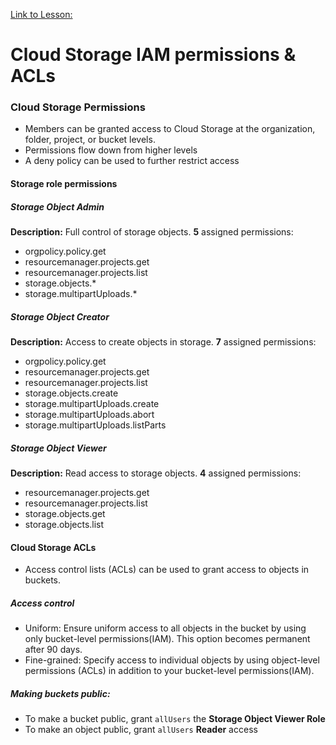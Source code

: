 [Link to Lesson:](https://www.cloudskillsboost.google/paths/15/course_templates/87/video/450291) <!--Increment the end number by 1 for the duration of each numbered section!-->

# Cloud Storage IAM permissions & ACLs

### Cloud Storage Permissions
- Members can be granted access to Cloud Storage at the organization, folder, project, or bucket levels.
- Permissions flow down from higher levels
- A deny policy can be used to further restrict access

#### Storage role permissions
##### Storage Object Admin
**Description:** Full control of storage objects.
**5** assigned permissions:
- orgpolicy.policy.get
- resourcemanager.projects.get
- resourcemanager.projects.list
- storage.objects.*
- storage.multipartUploads.*

##### Storage Object Creator
**Description:** Access to create objects in storage.
**7** assigned permissions:
- orgpolicy.policy.get
- resourcemanager.projects.get
- resourcemanager.projects.list
- storage.objects.create
- storage.multipartUploads.create
- storage.multipartUploads.abort
- storage.multipartUploads.listParts

##### Storage Object Viewer
**Description:** Read access to storage objects.
**4** assigned permissions:
- resourcemanager.projects.get
- resourcemanager.projects.list
- storage.objects.get
- storage.objects.list

#### Cloud Storage ACLs
- Access control lists (ACLs) can be used to grant access to objects in buckets.

##### Access control
- Uniform: Ensure uniform access to all objects in the bucket by using only bucket-level permissions(IAM). This option becomes permanent after 90 days.
- Fine-grained: Specify access to individual objects by using object-level permissions (ACLs) in addition to your bucket-level permissions(IAM).

##### Making buckets public:
- To make a bucket public, grant `allUsers` the **Storage Object Viewer Role**
- To make an object public, grant `allUsers` **Reader** access


